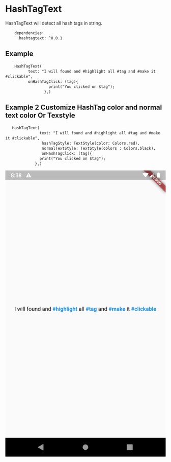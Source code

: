 # HashTagText

HashTagText will detect all hash tags in string.

        dependencies:
          hashtagtext: ^0.0.1

## Example

        HashTagText(
              text: "I will found and #highlight all #tag and #make it #clickable",
              onHashTagClick: (tag){
                       print("You clicked on $tag");
                     },)


## Example 2 Customize HashTag color and normal text color Or Texstyle

       HashTagText(
                   text: "I will found and #highlight all #tag and #make it #clickable",
                    hashTagStyle: TextStyle(color: Colors.red),
                    normalTextStyle: TextStyle(colors : Colors.black),
                    onHashTagClick: (tag){
                   print("You clicked on $tag");
                 },)


![](sc.png)